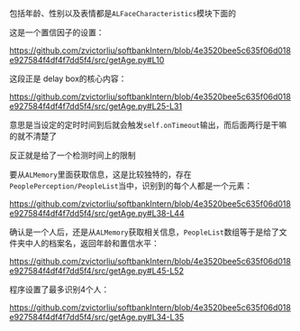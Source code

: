 包括年龄、性别以及表情都是`ALFaceCharacteristics`模块下面的

这是一个置信因子的设置：

https://github.com/zvictorliu/softbankIntern/blob/4e3520bee5c635f06d018e927584f4df4f7dd5f4/src/getAge.py#L10

这段正是 delay box的核心内容：

https://github.com/zvictorliu/softbankIntern/blob/4e3520bee5c635f06d018e927584f4df4f7dd5f4/src/getAge.py#L25-L31

意思是当设定的定时时间到后就会触发`self.onTimeout`输出，而后面两行是干嘛的就不清楚了

反正就是给了一个检测时间上的限制





要从`ALMemory`里面获取信息，这是比较独特的，存在`PeoplePerception/PeopleList`当中，识别到的每个人都是一个元素：

https://github.com/zvictorliu/softbankIntern/blob/4e3520bee5c635f06d018e927584f4df4f7dd5f4/src/getAge.py#L38-L44

确认是一个人后，还是从`ALMemory`获取相关信息，`PeopleList`数组等于是给了文件夹中人的档案名，返回年龄和置信水平：

https://github.com/zvictorliu/softbankIntern/blob/4e3520bee5c635f06d018e927584f4df4f7dd5f4/src/getAge.py#L45-L52

程序设置了最多识别4个人：

https://github.com/zvictorliu/softbankIntern/blob/4e3520bee5c635f06d018e927584f4df4f7dd5f4/src/getAge.py#L34-L35



